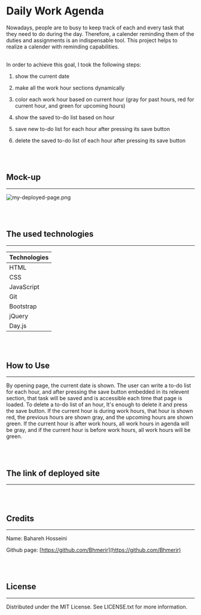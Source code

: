 # Daily Work Agenda

Nowadays, people are to busy to keep track of each and every task that they need to do during the day. Therefore, a calender reminding them of the duties and assignments is an indispensable tool. This project helps to realize a calender with reminding capabilities.


<br>
In order to achieve this goal, I took the following steps:

<br>

1. show the current date

2. make all the work hour sections dynamically

3. color each work hour based on current hour (gray for past hours, red for current hour, and green for upcoming hours)

4. show the saved to-do list based on hour

5. save new to-do list for each hour after pressing its save button

6. delete the saved to-do list of each hour after pressing its save button


<br>

<br>


## Mock-up

---------------------------------

![my-deployed-page.png](my-deployed-page.png)

<br>

<br>

## The used technologies  

---------------------------------

|      Technologies     |
|-----------------------|
|         HTML          |
|         CSS           |
|        JavaScript     |
|         Git           |
|       Bootstrap       |
|         jQuery        |
|         Day.js        |

<br>

<br>

## How to Use

---------------------------------

By opening page, the current date is shown. The user can write a to-do list for each hour, and after pressing the save button embedded in its relevent section, that task will be saved and is accessible each time that page is loaded. To delete a to-do list of an hour, It's enough to delete it and press the save button. If the current hour is during work hours, that hour is shown red, the previous hours are shown gray, and the upcoming hours are shown green. If the current hour is after work hours, all work hours in agenda will be gray, and if the current hour is before work hours, all work hours will be green.   

<br>

<br>

## The link of deployed site

---------------------------------

[]()

<br>

<br>

## Credits

---------------------------------

Name:     Bahareh Hosseini

Github page:      [https://github.com/Bhmerir](https://github.com/Bhmerir)


<br>

<br>

## License

---------------------------------

Distributed under the MIT License. See LICENSE.txt for more information.
